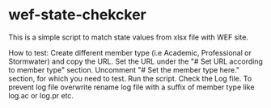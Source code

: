 # wef-state-chekcker
This is a simple script to match state values from xlsx file with WEF site.

How to test:
Create different member type (i.e Academic, Professional or Stormwater) and copy the URL.
Set the URL under the "# Set URL according to member type" section.
Uncomment "# Set the member type here." section, for which you need to test.
Run the script.
Check the Log file.
To prevent log file overwrite rename log file with a suffix of member type like log.ac or log.pr etc.
